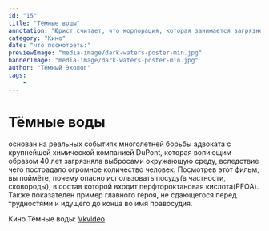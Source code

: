 ```yaml
---
id: "15"
title: "Тёмные воды"
annotation: "Юрист считает, что корпорация, которая занимается загрязнением окружающей среды, должна немедленно это прекратить. Парень очень сильно старается сделать так, чтоб у него все получилось, но не может. Есть только одна убежденность в том, что он станет далее работать над этим делом."
category: "Кино"
date: "что посмотреть:"
previewImage: "media-image/dark-waters-poster-min.jpg"
bannerImage: "media-image/dark-waters-poster-min.jpg"
author: "Тёмный Эколог"
tags:
    - 
---
```

# Тёмные воды

основан на реальных событиях многолетней борьбы адвоката с крупнейшей химической компанией DuPont, которая вопиющим образом 40 лет загрязняла выбросами окружающую среду, вследствие чего пострадало огромное количество человек. Посмотрев этот фильм, вы поймёте, почему опасно использовать посуду(в частности, сковороды), в состав которой входит перфтороктановая кислота(PFOA). Также показателен пример главного героя, не сдающегося перед трудностями и идущего до конца во имя правосудия.

Кино Тёмные воды: [Vkvideo](https://vkvideo.ru/video582512126_456239369)